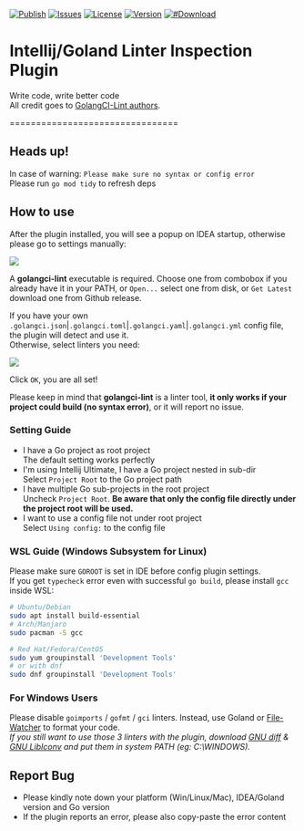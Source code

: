 [![Publish](https://github.com/xxpxxxxp/intellij-plugin-golangci-lint/workflows/Publish/badge.svg)](https://github.com/xxpxxxxp/intellij-plugin-golangci-lint/actions)
[![Issues](https://img.shields.io/github/issues/xxpxxxxp/intellij-plugin-golangci-lint)](https://github.com/xxpxxxxp/intellij-plugin-golangci-lint/issues)
[![License](https://img.shields.io/github/license/xxpxxxxp/intellij-plugin-golangci-lint)](https://github.com/xxpxxxxp/intellij-plugin-golangci-lint/blob/master/LICENSE)
[![Version](https://img.shields.io/jetbrains/plugin/v/12496-go-linter)](https://plugins.jetbrains.com/plugin/12496-go-linter)
[![#Download](https://img.shields.io/jetbrains/plugin/d/12496-go-linter.svg)](https://plugins.jetbrains.com/plugin/12496-go-linter)

# Intellij/Goland Linter Inspection Plugin

Write code, write better code  
All credit goes to [GolangCI-Lint authors](https://github.com/golangci/golangci-lint/graphs/contributors).

================================  
## Heads up!
In case of warning: `Please make sure no syntax or config error`  
Please run `go mod tidy` to refresh deps

## How to use
After the plugin installed, you will see a popup on IDEA startup, otherwise please go to settings manually:

![](explanation/init.png)

A **golangci-lint** executable is required. Choose one from combobox if you already have it in your PATH, or `Open...` select one from disk, or `Get Latest` download one from Github release.  

If you have your own `.golangci.json`|`.golangci.toml`|`.golangci.yaml`|`.golangci.yml` config file, the plugin will detect and use it.  
Otherwise, select linters you need:

![](explanation/settled.png)

Click `OK`, you are all set!

Please keep in mind that **golangci-lint** is a linter tool, **it only works if your project could build (no syntax error)**, or it will report no issue.

### Setting Guide
* I have a Go project as root project  
The default setting works perfectly
* I'm using Intellij Ultimate, I have a Go project nested in sub-dir  
Select `Project Root` to the Go project path
* I have multiple Go sub-projects in the root project  
Uncheck `Project Root`. **Be aware that only the config file directly under the project root will be used.**
* I want to use a config file not under root project  
Select `Using config:` to the config file

### WSL Guide (Windows Subsystem for Linux)
Please make sure `GOROOT` is set in IDE before config plugin settings.  
If you get `typecheck` error even with successful `go build`, please install `gcc` inside WSL:
```bash
# Ubuntu/Debian
sudo apt install build-essential
# Arch/Manjaro
sudo pacman -S gcc

# Red Hat/Fedora/CentOS
sudo yum groupinstall 'Development Tools'
# or with dnf
sudo dnf groupinstall 'Development Tools'
```

### For Windows Users
Please disable `goimports` / `gofmt` / `gci` linters. Instead, use Goland or [File-Watcher](https://tech.flyclops.com/posts/2016-06-14-goimports-intellij.html) to format your code.  
*If you still want to use those 3 linters with the plugin, download <a href="http://ftp.gnu.org/gnu/diffutils/">GNU diff</a> & <a href="https://ftp.gnu.org/pub/gnu/libiconv/">GNU LibIconv</a> and put them in system PATH (eg: C:\WINDOWS).*

## Report Bug
* Please kindly note down your platform (Win/Linux/Mac), IDEA/Goland version and Go version
* If the plugin reports an error, please also copy-paste the error content
